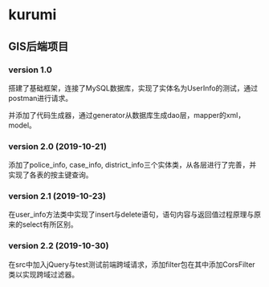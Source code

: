 # kurumi
## GIS后端项目
### version 1.0
搭建了基础框架，连接了MySQL数据库，实现了实体名为UserInfo的测试，通过postman进行请求。

并添加了代码生成器，通过generator从数据库生成dao层，mapper的xml，model。
### version 2.0 (2019-10-21)
添加了police_info, case_info, district_info三个实体类，从各层进行了完善，并实现了各表的按主键查询。

### version 2.1 (2019-10-23)
在user_info方法类中实现了insert与delete语句，语句内容与返回值过程原理与原来的select有所区别。

### version 2.2 (2019-10-30)
在src中加入jQuery与test测试前端跨域请求，添加filter包在其中添加CorsFilter类以实现跨域过滤器。

